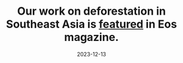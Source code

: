 ---
layout: post
title:  "Our work on deforestation in Southeast Asia is <a href='https://eos.org/articles/shallower-clouds-hang-more-often-over-lost-forests'>featured</a> in Eos magazine."
date:   2023-12-13
categories: jekyll update
---